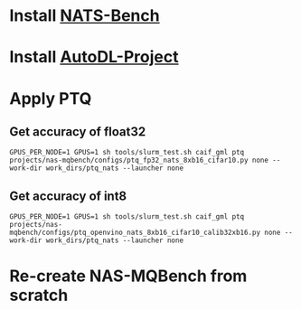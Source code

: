 # Install [NATS-Bench](https://github.com/D-X-Y/NATS-Bench.git)

# Install [AutoDL-Project](https://github.com/D-X-Y/AutoDL-Projects)

# Apply PTQ
## Get accuracy of float32
``GPUS_PER_NODE=1 GPUS=1 sh tools/slurm_test.sh caif_gml ptq projects/nas-mqbench/configs/ptq_fp32_nats_8xb16_cifar10.py none --work-dir work_dirs/ptq_nats --launcher none``
## Get accuracy of int8
``GPUS_PER_NODE=1 GPUS=1 sh tools/slurm_test.sh caif_gml ptq projects/nas-mqbench/configs/ptq_openvino_nats_8xb16_cifar10_calib32xb16.py none --work-dir work_dirs/ptq_nats --launcher none``

# Re-create NAS-MQBench from scratch
